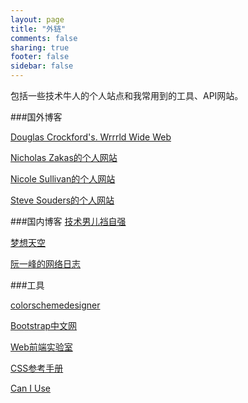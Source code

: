 ```yaml
---
layout: page
title: "外链"
comments: false
sharing: true
footer: false
sidebar: false
---
```

包括一些技术牛人的个人站点和我常用到的工具、API网站。

###国外博客

<a href="http://www.crockford.com/" target="_blank" title="Douglas Crockford是《JavaScript语言精粹》的作者，是数据交换格式JSON的发明者">Douglas Crockford's. Wrrrld Wide Web</a>

<a href="http://www.nczonline.net/" target="_blank" title="Nicholas Zakas是《JavaScript高级程序设计》《高性能JavaScript》《Maintainable JavaScript》的作者">Nicholas Zakas的个人网站</a>

<a href="http://www.stubbornella.org/content/" target="_blank" title="Nicole Sullivan主要是CSS领域的专家">Nicole Sullivan的个人网站</a>

<a href="http://stevesouders.com/" target="_blank" title="Steve Souders是《高性能网站建设指南》《高性能网站建设进阶指南》的作者">Steve Souders的个人网站</a>

###国内博客
<a href="http://geeksavetheworld.com/" target="_blank" title="这是我同学的个人博客">技术男儿裆自强</a>

<a href="http://www.cnblogs.com/lhb25/" target="_blank" title="一个前端技术信息博客">梦想天空</a>

<a href="http://www.ruanyifeng.com/blog/" target="_blank" title="阮一峰的网络日志.阮一峰是《黑客与画家》的译者。">阮一峰的网络日志</a>

###工具

<a href="http://colorschemedesigner.com/" target="_blank" title="网站配色设计工具">colorschemedesigner</a>

<a href="http://www.bootcss.com/" target="_blank" title="Bootstrap中文网">Bootstrap中文网</a>

<a href="http://demo.doyoe.com/" target="_blank" title="Web前端实验室用于存放CSS探索之旅的实验和测试用例(Demos and Examples)">Web前端实验室</a>

<a href="http://css.doyoe.com/" target="_blank" title="web前端开发参考手册系列">CSS参考手册</a>

<a href="http://caniuse.com/" target="_blank" title="可以在这里查询是否可用某项HTML5或者CSS3特性">Can I Use</a>

<a href="" target="_blank" title=""></a>